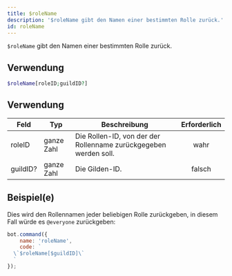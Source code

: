 ```yaml
---
title: $roleName
description: '$roleName gibt den Namen einer bestimmten Rolle zurück.'
id: roleName
---
```


`$roleName` gibt den Namen einer bestimmten Rolle zurück.

## Verwendung

```php
$roleName[roleID;guildID?]
```

## Verwendung

| Feld     | Typ        | Beschreibung                                                     | Erforderlich |
| -------- | ---------- | ---------------------------------------------------------------- |:------------:|
| roleID   | ganze Zahl | Die Rollen-ID, von der der Rollenname zurückgegeben werden soll. |     wahr     |
| guildID? | ganze Zahl | Die Gilden-ID.                                                   |    falsch    |

## Beispiel(e)

Dies wird den Rollennamen jeder beliebigen Rolle zurückgeben, in diesem Fall würde es `@everyone` zurückgeben:

```javascript
bot.command({
    name: 'roleName',
    code: `
  \`$roleName[$guildID]\`
  `
});
```

